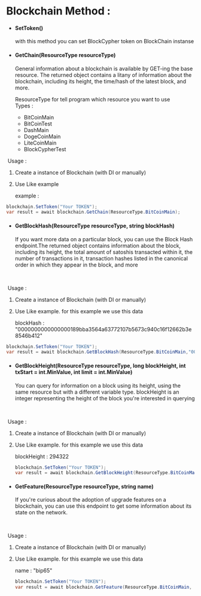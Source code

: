 # Blockchain Method : 

<ul>
  <li>
    <h4>SetToken()</h2>
    <p>with this method you can set BlockCypher token on BlockChain instanse</p>
  </li>
  <li>
    <h4>GetChain(ResourceType resourceType)</h2>
    <p>General information about a blockchain is available by GET-ing the base resource. The returned object contains a litany of information about the blockchain, including its height, the time/hash of the latest block, and more.
      </p>
      <p>
          ResourceType for tell program which resource you want to use
          <br>
          Types :
          	 <ul>
                 <li>BitCoinMain</li>
                 <li>BitCoinTest</li>
                 <li>DashMain</li>
                 <li>DogeCoinMain</li>
                 <li>LiteCoinMain</li>
                 <li>BlockCypherTest</li>
     		 </ul>
      </ul>

​	Usage : 

1. Create a instance of Blockchain (with DI or manually)

2. Use Like example

   example : 

```c#
blockchain.SetToken("Your TOKEN");
var result = await blockchain.GetChain(ResourceType.BitCoinMain);
```

 <ul>
  <li>
    <h4>GetBlockHash(ResourceType resourceType, string blockHash)</h2>
      <p>If you want more data on a particular block, you can use the Block Hash endpoint.The returned object contains information about the block, including its height, the total amount of satoshis transacted within it, the number of transactions in it, transaction hashes listed in the canonical order in which they appear in the block, and more</p>
      <br>
     </li>
</ul>

​	Usage : 

1. Create a instance of Blockchain (with DI or manually)

2. Use Like example. for this example we use this data

   blockHash : "0000000000000000189bba3564a63772107b5673c940c16f12662b3e8546b412"



```c#
blockchain.SetToken("Your TOKEN");
var result = await blockchain.GetBlockHash(ResourceType.BitCoinMain,"0000000000000000189bba3564a63772107b5673c940c16f12662b3e8546b412");
```

 <ul>
  <li>
    <h4>GetBlockHeight(ResourceType resourceType, long blockHeight, int txStart = int.MinValue, int limit = int.MinValue)</h2>
      <p>You can query for information on a block using its height, using the same resource but with a different variable type. blockHeight is an integer representing the height of the block you're interested in querying</p>
      <br>
     </li>
</ul>

​	Usage :

1.  Create a instance of Blockchain (with DI or manually)

2. Use Like example. for this example we use this data

   blockHeight : 294322

   ```c#
   blockchain.SetToken("Your TOKEN");
   var result = await blockchain.GetBlockHeight(ResourceType.BitCoinMain, 294322);
   ```

 <ul>
  <li>
    <h4>GetFeature(ResourceType resourceType, string name)</h2>
      <p>If you're curious about the adoption of upgrade features on a blockchain, you can use this endpoint to get some information about its state on the network.</p>
      <br>
     </li>
</ul>

​	Usage : 

1. Create a instance of Blockchain (with DI or manually)

2. Use Like example. for this example we use this data

   name : "bip65"

   ```c#
   blockchain.SetToken("Your TOKEN");
   var result = await blockchain.GetFeature(ResourceType.BitCoinMain, "bip65");
   ```

